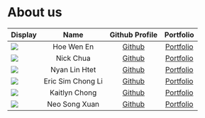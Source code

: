 # About us

Display |    Name    | Github Profile | Portfolio 
--------|:----------:|:--------------:|:---------:
![](https://avatars.githubusercontent.com/u/33289235) | Hoe Wen En | [Github](https://github.com/wenenhoe) | [Portfolio](team/wenenhoe.md)
![](https://avatars.githubusercontent.com/u/48584322?v=4) | Nick Chua  | [Github](https://github.com/nickczh) | [Portfolio](team/nickczh.md)
![](https://avatars.githubusercontent.com/u/122875764) | Nyan Lin Htet | [Github](https://github.com/T0nyLin) | [Portfolio](team/t0nylin.md)
![](https://avatars.githubusercontent.com/u/156929749) | Eric Sim Chong Li | [Github](https://github.com/e0958902) | [Portfolio](team/e0958902.md)
![](avatars.githubusercontent.com/u/110549110) | Kaitlyn Chong | [Github](https://github.com/kyuichyi) | [Portfolio](team/kyuichyi.md)
![](https://avatars.githubusercontent.com/u/55198236) | Neo Song Xuan | [Github](https://github.com/annoy-o-mus) | [Portfolio](team/songxuan.md)
